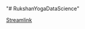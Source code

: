 "# RukshanYogaDataScience" 

<a href="https://gehanpasindhu-rukshanyogadatascience-index-q5tsi8.streamlitapp.com/">Streamlink </a>
